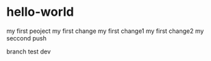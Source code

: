 # hello-world
my first peoject
my first change
my first change1
my first change2
my seccond push

branch test dev

